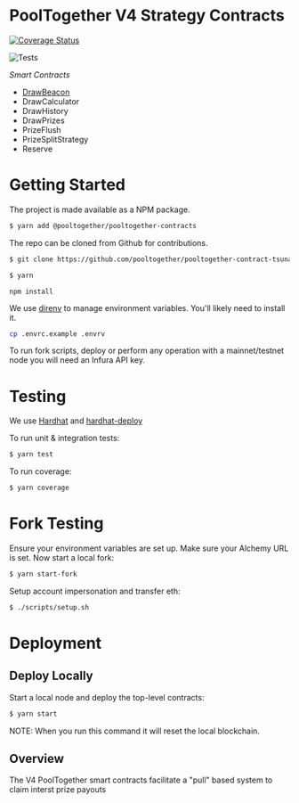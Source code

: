 # PoolTogether V4 Strategy Contracts

[![Coverage Status](https://coveralls.io/repos/github/pooltogether/<NAME_OF_NEW_REPO>/badge.svg?branch=master)](https://coveralls.io/github/pooltogether/pooltogether-proxy-factory?branch=master)

![Tests](https://github.com/pooltogether/pooltogether-contract-tsunami/actions/workflows/main.yml/badge.svg)

*Smart Contracts*

- [DrawBeacon](/contracts/DrawBeacon.sol)
- DrawCalculator
- DrawHistory
- DrawPrizes
- PrizeFlush
- PrizeSplitStrategy
- Reserve


# Getting Started

The project is made available as a NPM package.

```sh
$ yarn add @pooltogether/pooltogether-contracts
```

The repo can be cloned from Github for contributions.

```sh
$ git clone https://github.com/pooltogether/pooltogether-contract-tsunami
```

```sh
$ yarn
```

```sh$ 
npm install
```

We use [direnv](https://direnv.net/) to manage environment variables.  You'll likely need to install it.

```sh
cp .envrc.example .envrv
```

To run fork scripts, deploy or perform any operation with a mainnet/testnet node you will need an Infura API key.

# Testing

We use [Hardhat](https://hardhat.dev) and [hardhat-deploy](https://github.com/wighawag/hardhat-deploy)

To run unit & integration tests:

```sh
$ yarn test
```

To run coverage:

```sh
$ yarn coverage
```

# Fork Testing

Ensure your environment variables are set up.  Make sure your Alchemy URL is set.  Now start a local fork:

```sh
$ yarn start-fork
```

Setup account impersonation and transfer eth:

```sh
$ ./scripts/setup.sh
```

# Deployment

## Deploy Locally

Start a local node and deploy the top-level contracts:

```bash
$ yarn start
```

NOTE: When you run this command it will reset the local blockchain.


## Overview

The V4 PoolTogether smart contracts facilitate a "pull" based system to claim interst prize payouts
